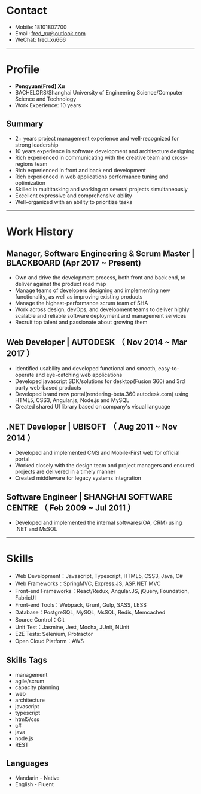 # Contact

- Mobile: 18101807700
- Email: fred_xu@outlook.com
- WeChat: fred_xu666

---

# Profile

 - **Pengyuan(Fred) Xu**
 - BACHELORS/Shanghai University of Engineering Science/Computer Science and Technology
 - Work Experience: 10 years
 
## Summary
- 2+ years project management experience and well-recognized for strong leadership
- 10 years experience in software development and architecture designing
- Rich experienced in communicating with the creative team and cross-regions team
- Rich experienced in front and back end development
- Rich experienced in web applications performance tuning and optimization
- Skilled in multitasking and working on several projects simultaneously
- Excellent expressive and comprehensive ability
- Well-organized with an ability to prioritize tasks

---

# Work History

## Manager, Software Engineering & Scrum Master | BLACKBOARD (Apr 2017 ~ Present)

- Own and drive the development process, both front and back end, to deliver against the product road map
- Manage teams of developers designing and implementing new functionality, as well as improving existing products
- Manage the highest-performance scrum team of SHA
- Work across design, devOps, and development teams to deliver highly scalable and reliable software deployment and management services
- Recruit top talent and passionate about growing them


## Web Developer | AUTODESK （ Nov 2014 ~ Mar 2017 ）

- Identified usability and developed functional and smooth, easy-to-operate and eye-catching web applications
- Developed javascript SDK/solutions for desktop(Fusion 360) and 3rd party web-based products
- Developed brand new portal(rendering-beta.360.autodesk.com) using HTML5, CSS3, Angular.js, Node.js and MySQL
- Created shared UI library based on company's visual language


## .NET Developer | UBISOFT （ Aug 2011 ~ Nov 2014 ）

- Developed and implemented CMS and Mobile-First web for official portal
- Worked closely with the design team and project managers and ensured projects are delivered in a timely manner
- Created middleware for legacy systems integration

## Software Engineer | SHANGHAI SOFTWARE CENTRE （ Feb 2009 ~ Jul 2011 ）

- Developed and implemented the internal softwares(OA, CRM) using .NET and MsSQL

---


# Skills

- Web Development：Javascript, Typescript, HTML5, CSS3, Java, C#
- Web Frameworks：SpringMVC, Express.JS, ASP.NET MVC
- Front-end Frameworks：React/Redux, Angular.JS, jQuery, Foundation, FabricUI
- Front-end Tools：Webpack, Grunt, Gulp, SASS, LESS
- Database：PostgreSQL, MySQL, MsSQL, Redis, Memcached
- Source Control：Git
- Unit Test：Jasmine, Jest, Mocha, JUnit, NUnit
- E2E Tests: Selenium, Protractor
- Open Cloud Platform：AWS

## Skills Tags

- management
- agile/scrum
- capacity planning
- web
- architecture
- javascript
- typescript
- html5/css
- c#
- java
- node.js
- REST

## Languages

- Mandarin - Native
- English - Fluent

